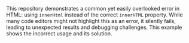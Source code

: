 This repository demonstrates a common yet easily overlooked error in HTML: using `innerHtml` instead of the correct `innerHTML` property.  While many code editors might not highlight this as an error, it silently fails, leading to unexpected results and debugging challenges.  This example shows the incorrect usage and its solution.